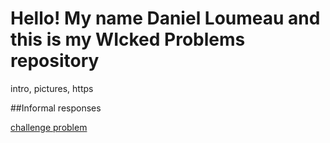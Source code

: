 # Hello! My name Daniel Loumeau and this is my WIcked Problems repository

intro, pictures, https

##Informal responses

[challenge problem](...)
